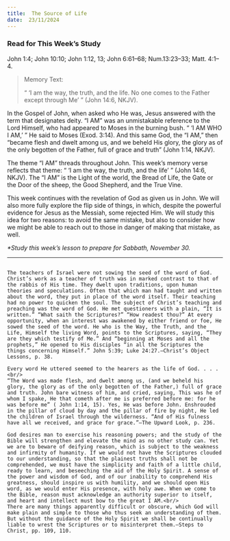 ```yaml
---
title:  The Source of Life
date:  23/11/2024
---
```


### Read for This Week’s Study
John 1:4; John 10:10; John 1:12, 13; John 6:61–68; Num.13:23–33; Matt. 4:1–4.

> <p>Memory Text:</p>
> “ ‘I am the way, the truth, and the life. No one comes to the Father except through Me’ ” (John 14:6, NKJV).

In the Gospel of John, when asked who He was, Jesus answered with the term that designates deity. “I AM” was an unmistakable reference to the Lord Himself, who had appeared to Moses in the burning bush. “ ‘I AM WHO I AM,’ ” He said to Moses (Exod. 3:14). And this same God, the “I AM,” then “became flesh and dwelt among us, and we beheld His glory, the glory as of the only begotten of the Father, full of grace and truth” (John 1:14, NKJV).

The theme “I AM” threads throughout John. This week’s memory verse reflects that theme: “ ‘I am the way, the truth, and the life’ ” (John 14:6, NKJV). The “I AM” is the Light of the world, the Bread of Life, the Gate or the Door of the sheep, the Good Shepherd, and the True Vine.

This week continues with the revelation of God as given us in John. We will also more fully explore the flip side of things, in which, despite the powerful evidence for Jesus as the Messiah, some rejected Him. We will study this idea for two reasons: to avoid the same mistake, but also to consider how we might be able to reach out to those in danger of making that mistake, as well.

_*Study this week’s lesson to prepare for Sabbath, November 30._

---

```=Additional Reading: Selected Quotes from Ellen G. White

The teachers of Israel were not sowing the seed of the word of God. Christ’s work as a teacher of truth was in marked contrast to that of the rabbis of His time. They dwelt upon traditions, upon human theories and speculations. Often that which man had taught and written about the word, they put in place of the word itself. Their teaching had no power to quicken the soul. The subject of Christ’s teaching and preaching was the word of God. He met questioners with a plain, “It is written.” “What saith the Scriptures?” “How readest thou?” At every opportunity, when an interest was awakened by either friend or foe, He sowed the seed of the word. He who is the Way, the Truth, and the Life, Himself the living Word, points to the Scriptures, saying, “They are they which testify of Me.” And “beginning at Moses and all the prophets,” He opened to His disciples “in all the Scriptures the things concerning Himself.” John 5:39; Luke 24:27.—Christ’s Object Lessons, p. 38.

Every word He uttered seemed to the hearers as the life of God. . . .<br/>
“The Word was made flesh, and dwelt among us, (and we beheld his glory, the glory as of the only begotten of the Father,) full of grace and truth. John bare witness of him, and cried, saying, This was he of whom I spake, He that cometh after me is preferred before me: for he was before me” ( John 1:14, 15). Yes, He was before John. Enshrouded in the pillar of cloud by day and the pillar of fire by night, He led the children of Israel through the wilderness. “And of His fulness have all we received, and grace for grace.”—The Upward Look, p. 236.

God desires man to exercise his reasoning powers; and the study of the Bible will strengthen and elevate the mind as no other study can. Yet we are to beware of deifying reason, which is subject to the weakness and infirmity of humanity. If we would not have the Scriptures clouded to our understanding, so that the plainest truths shall not be comprehended, we must have the simplicity and faith of a little child, ready to learn, and beseeching the aid of the Holy Spirit. A sense of the power and wisdom of God, and of our inability to comprehend His greatness, should inspire us with humility, and we should open His word, as we would enter His presence, with holy awe. When we come to the Bible, reason must acknowledge an authority superior to itself, and heart and intellect must bow to the great I AM.<br/>
There are many things apparently difficult or obscure, which God will make plain and simple to those who thus seek an understanding of them. But without the guidance of the Holy Spirit we shall be continually liable to wrest the Scriptures or to misinterpret them.—Steps to Christ, pp. 109, 110.
```